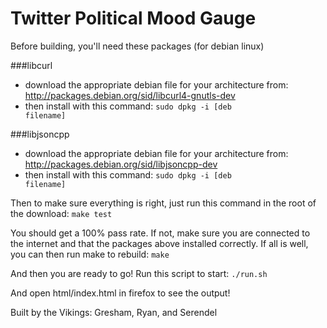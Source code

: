# Twitter Political Mood Gauge

Before building, you'll need these packages (for debian linux)

###libcurl

* download the appropriate debian file for your architecture from: http://packages.debian.org/sid/libcurl4-gnutls-dev
* then install with this command:
<code>sudo dpkg -i [deb filename]</code>

###libjsoncpp

* download the appropriate debian file for your architecture from: http://packages.debian.org/sid/libjsoncpp-dev
* then install with this command:
<code>sudo dpkg -i [deb filename]</code>

Then to make sure everything is right, just run this command in the root of the download:
<code>make test</code>

You should get a 100% pass rate. If not, make sure you are connected to the internet and that the packages above installed correctly. If all is well, you can then run make to rebuild:
<code>make</code>

And then you are ready to go! Run this script to start:
<code>./run.sh</code>

And open html/index.html in firefox to see the output!



Built by the Vikings: Gresham, Ryan, and Serendel
